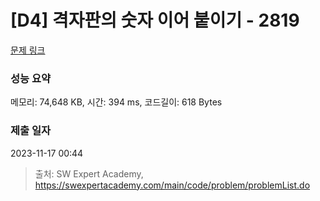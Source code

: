 # [D4] 격자판의 숫자 이어 붙이기 - 2819 

[문제 링크](https://swexpertacademy.com/main/code/problem/problemDetail.do?contestProbId=AV7I5fgqEogDFAXB) 

### 성능 요약

메모리: 74,648 KB, 시간: 394 ms, 코드길이: 618 Bytes

### 제출 일자

2023-11-17 00:44



> 출처: SW Expert Academy, https://swexpertacademy.com/main/code/problem/problemList.do